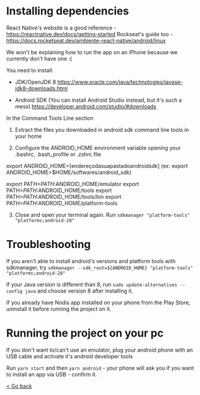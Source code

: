 # Installing dependencies

React Native's website is a good reference - https://reactnative.dev/docs/getting-started
Rockseat's guide too - https://docs.rocketseat.dev/ambiente-react-native/android/linux

We won't be explaining how to run the app on an iPhone because we currently don't have one :(

You need to install:
- JDK/OpenJDK 8
https://www.oracle.com/java/technologies/javase-jdk8-downloads.html

- Android SDK (You can install Android Studio instead, but it's such a mess)
https://developer.android.com/studio/#downloads

In the Command Tools Line section

1) Extract the files you downloaded in android sdk command line tools in your home

2) Configure the ANDROID_HOME environment variable opening your .bashrc, .bash_profile or .zshrc file

export ANDROID_HOME=[endereçodasuapastadoandroidsdk]
(ex: export ANDROID_HOME=$HOME/softwares/android_sdk)

export PATH=$PATH:$ANDROID_HOME/emulator
export PATH=$PATH:$ANDROID_HOME/tools
export PATH=$PATH:$ANDROID_HOME/tools/bin
export PATH=$PATH:$ANDROID_HOME/platform-tools

3) Close and open your terminal again. Run `sdkmanager "platform-tools" "platforms;android-28"`

# Troubleshooting

If you aren't able to install android's versions and platform tools with sdkmanager, try `sdkmanager --sdk_root=${ANDROID_HOME} "platform-tools" "platforms;android-28"`

If your Java version is different than 8, run `sudo update-alternatives --config java` and choose version 8 after installing it.

If you already have Nodis app installed on your phone from the Play Store, uninstall it before running the project on it.

# Running the project on your pc

If you don't want to/can't use an emulator, plug your android phone with an USB cable and activate it's android developer tools

Run `yarn start` and then `yarn android` - your phone will ask you if you want to install an app via USB - confirm it.


[< Go back](https://nodis-com-br.github.io/math/)
